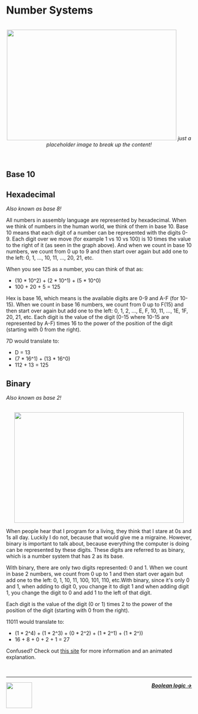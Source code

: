 # Number Systems

<p align="center">
  <br>
  <img width="460" height="300" src="https://cloud-lhlv3an57-hack-club-bot.vercel.app/0math.png">
  <span>
    <em>
      just a placeholder image to break up the content!
    </em>
  </span>
</p>
<br />

## Base 10

## Hexadecimal
_Also known as base 8!_

All numbers in assembly language are represented by hexadecimal.
When we think of numbers in the human world, we think of them in base 10. Base 10 means that each digit of a number can be represented with the digits 0-9. Each digit over we move (for example 1 vs 10 vs 100) is 10 times the value to the right of it (as seen in the graph above). And when we count in base 10 numbers, we count from 0 up to 9 and then start over again but add one to the left: 0, 1, ..., 10, 11, ..., 20, 21, etc.

When you see 125 as a number, you can think of that as:

- (10 * 10^2) + (2 * 10^1) + (5 * 10^0)
- 100 + 20 + 5 = 125

Hex is base 16, which means is the available digits are 0-9 and A-F (for 10-15).  When we count in base 16 numbers, we count from 0 up to F(15) and then start over again but add one to the left: 0, 1, 2, ..., E, F, 10, 11, ..., 1E, 1F, 20, 21, etc. Each digit is the value of the digit (0-15 where 10-15 are represented by A-F) times 16 to the power of the position of the digit (starting with 0 from the right).

7D would translate to:

- D = 13
- (7 * 16^1) + (13 * 16^0)
- 112 + 13 = 125

## Binary
_Also known as base 2!_

<p align="center">
  <br>
  <img width="460" height="300" src="https://images.easytechjunkie.com/green-lit-numbers.jpg">
  <br>
</p>

When people hear that I program for a living, they think that I stare at 0s and 1s all day. Luckily I do not, because that would give me a migraine. However, binary is important to talk about, because everything the computer is doing can be represented by these digits. These digits are referred to as binary, which is a number system that has 2 as its base.

With binary, there are only two digits represented: 0 and 1. When we count in base 2 numbers, we count from 0 up to 1 and then start over again but add one to the left: 0, 1, 10, 11, 100, 101, 110, etc.With binary, since it's only 0 and 1, when adding to digit 0, you change it to digit 1 and when adding digit 1, you change the digit to 0 and add 1 to the left of that digit.

Each digit is the value of the digit (0 or 1) times 2 to the power of the position of the digit (starting with 0 from the right).

11011 would translate to:

- (1 * 2^4) + (1 * 2^3) + (0 * 2^2) + (1 * 2^1) + (1 * 2^))
- 16 + 8 + 0 + 2 + 1 = 27

Confused? Check out [this site](https://www.mathsisfun.com/binary-number-system.html) for more information and an animated explanation.

<br />

---

<a href="/guide/math/math.md">
  <img align="left" width="70" src="https://cloud-cirb9mt0l-hack-club-bot.vercel.app/0screen_shot_2022-05-31_at_2.40.40_pm.png" />
</a>

<p align="right">
  <em>
    <b>
      <a href="/guide/math/boolean-logic.md">
        Boolean logic →
      </a>
    </b>
  </em>
</p>
